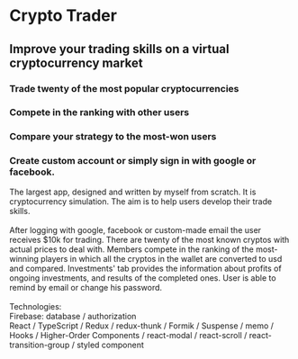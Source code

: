 # Crypto Trader

## Improve your trading skills on a virtual cryptocurrency market

### Trade twenty of the most popular cryptocurrencies

### Compete in the ranking with other users

### Compare your strategy to the most-won users

### Create custom account or simply sign in with google or facebook.

The largest app, designed and written by myself from scratch. It is cryptocurrency simulation. The aim is to help users develop their trade skills.
<br/><br/>
After logging with google, facebook or custom-made email the user receives \$10k for trading. There are twenty of the most known cryptos with actual prices to deal with.
Members compete in the ranking of the most-winning players in which all the cryptos in the wallet are converted to usd and compared. Investments' tab provides the information about profits of ongoing investments, and results of the completed ones. User is able to remind by email or change his password.
<br/><br/>
Technologies:
<br/>
Firebase: database / authorization
<br/>
React / TypeScript / Redux / redux-thunk / Formik / Suspense / memo / Hooks / Higher-Order Components / react-modal / react-scroll / react-transition-group / styled component

